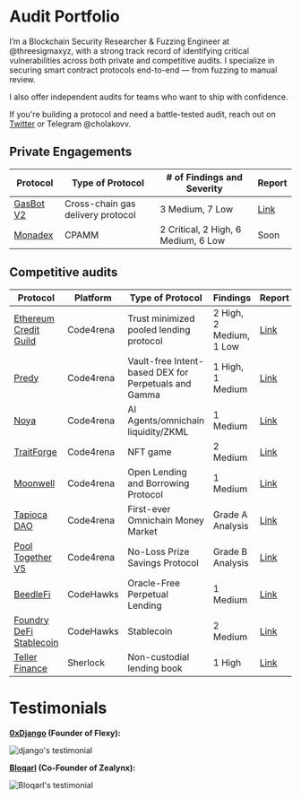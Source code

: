# Audit Portfolio

I’m a Blockchain Security Researcher & Fuzzing Engineer at @threesigmaxyz, with a strong track record of identifying critical vulnerabilities across both private and competitive audits. I specialize in securing smart contract protocols end-to-end — from fuzzing to manual review.

I also offer independent audits for teams who want to ship with confidence.

If you're building a protocol and need a battle-tested audit, reach out on [Twitter](https://x.com/cholakovvv) or Telegram @cholakovv.

## Private Engagements

| Protocol                             | Type of Protocol                  | # of Findings and Severity | Report                             |
| ------------------------------------ | --------------------------------- | -------------------------- | ---------------------------------- |
| [GasBot V2](https://www.gasbot.xyz/) | Cross-chain gas delivery protocol | 3 Medium, 7 Low         | [Link](./reports/solo/GasBotV2.md) |
| [Monadex](https://docs.monadex.exchange/) | CPAMM | 2 Critical, 2 High, 6 Medium, 6 Low         | Soon |

## Competitive audits

| Protocol                                                                                | Platform  | Type of Protocol                                     | Findings | Report                                                                             |
| --------------------------------------------------------------------------------------- | --------- | ---------------------------------------------------- | -------------------------- | ---------------------------------------------------------------------------------- |
| [Ethereum Credit Guild](https://code4rena.com/audits/2023-12-ethereum-credit-guild#top) | Code4rena | Trust minimized pooled lending protocol              | 2 High, 2 Medium, 1 Low      | [Link](https://code4rena.com/audits/2023-12-ethereum-credit-guild)                 |
| [Predy](https://code4rena.com/audits/2024-05-predy#top)                                 | Code4rena | Vault-free Intent-based DEX for Perpetuals and Gamma | 1 High, 1 Medium            | [Link](https://code4rena.com/reports/2024-05-predy)                               |
| [Noya](https://code4rena.com/audits/2024-04-noya#top)                                   | Code4rena | AI Agents/omnichain liquidity/ZKML                   | 1 Medium                   | [Link](https://code4rena.com/audits/2024-04-noya)                                  |
| [TraitForge](https://code4rena.com/audits/2024-07-traitforge)                           | Code4rena | NFT game                                            | 2 Medium                   | [Link](https://code4rena.com/audits/2024-07-traitforge)                            |
| [Moonwell](https://code4rena.com/audits/2023-07-moonwell#top)                           | Code4rena | Open Lending and Borrowing Protocol                  | 1 Medium                   | [Link](./reports/contests/Code4rena/RED-LOTUS-REACH/Moonwell.md)                   |
| [Tapioca DAO](https://code4rena.com/audits/2023-07-tapioca-dao#top)                     | Code4rena | First-ever Omnichain Money Market                    | Grade A Analysis           | [Link](./reports/contests/Code4rena/RED-LOTUS-REACH/Tapioca.md)                    |
| [Pool Together V5](https://code4rena.com/audits/2023-08-pooltogether-v5-part-deux#top)  | Code4rena | No-Loss Prize Savings Protocol                       | Grade B Analysis           | [Link](./reports/contests/Code4rena/PoolTogetherV5.md)                             |
| [BeedleFi](https://www.codehawks.com/contests/clkbo1fa20009jr08nyyf9wbx)                | CodeHawks | Oracle-Free Perpetual Lending                        | 1 Medium                   | [Link](./reports/contests/CodeHawks/BeedleFi.md)                                   |
| [Foundry DeFi Stablecoin](https://www.codehawks.com/contests/cljx3b9390009liqwuedkn0m0) | CodeHawks | Stablecoin                                           | 2 Medium                   | [Link](./reports/contests/CodeHawks/FoundryDefiStablecoin.md)                      |
| [Teller Finance](https://audits.sherlock.xyz/contests/295)                              | Sherlock  | Non-custodial lending book                           | 1 High                     | [Link](https://github.com/sherlock-audit/2024-04-teller-finance-judging/issues/49) |



# Testimonials

**[0xDjango](https://x.com/0xDjangoOnChain) (Founder of Flexy):**

![django's testimonial](/testimonials/Django.png)

**[Bloqarl](https://x.com/TheBlockChainer) (Co-Founder of Zealynx):**

![Bloqarl's testimonial](/testimonials/Screenshot%202024-11-26%20at%2013.52.12.png)



